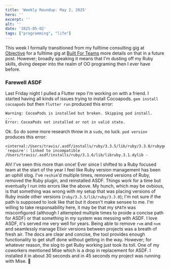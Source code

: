 ```yaml
---
title: 'Weekly Roundup: May 2, 2025'
hero: ''
excerpt: ''
alt: ''
date: '2025-05-02'
tags: ["programming", "life"]
---
```

This week I formally transitioned from my fulltime consulting gig at [Objective](https://objective.dev) for a fulltime gig at [Built For Teams](https://www.builtapp.com/) more details on that in a future post.  However; broadly speaking it means that I'm dusting off my Ruby skills, diving deeper into the realm of OO programing then I ever have before. 

### Farewell ASDF
Last Friday night I pulled a Flutter repo I'm working on with a friend. I started having all kinds of issues trying to install Cocoapods. `gem install cocoapods` but then `flutter run` produced this error:
```
Warning: CocoaPods is installed but broken. Skipping pod install.
...
Error: CocoaPods not installed or not in valid state.
```
Ok. So do some more research throw in a `sudo`, no luck. `pod version` produces this error:
```
<internal:/Users/travis/.asdf/installs/ruby/3.3.5/lib/ruby/3.3.0/rubygems/core_ext/kernel_require.rb>:136:in `require': linked to incompatible /Users/travis/.asdf/installs/ruby/3.1.6/lib/libruby.3.1.dylib -
```
Ah! I've seen this more than once! Ever since I shifted to a Ruby focused team at the start of the year I feel like Ruby version management has been an uphill slog.  I've `reshim`'d multiple times, removed versions of Ruby, removed the Ruby plugin, and reinstalled ASDF. Things work for a time but eventually I run into errors like the above. My hunch, which may be ovbious, is that something was wrong with my setup that was placing versions of Ruby inside other versions (`ruby/3.3.5/lib/ruby/3.3.0`); I'm not sure if the path is supposed to look like that but it doesn't make sensee to me. 
I'm willing to take responsability here, it may be that my `$PATH` was misconfigured (although I attempted multiple times to proide a concise path for ASDF) or that something in _my_ system was messing with ASDF.  I love ASDF, it's served me very well for years.  Being able to remove `rvm` and `nvm` and seamlessly manage Elixir versions between projects was a breath of fresh air.  The docs are clear and concise, the tool provides enough functionality to get stuff done without getting in the way.  However; for whatever reason, the slog to get Ruby working just took its toll.  One of my coworkers mentioned Mise which is a drop in replacement for ASDF.  I installed it in about 30 seconds and in 45 seconds my project was running with Mise.  👏